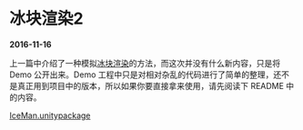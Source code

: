 # 冰块渲染2

**2016-11-16**

上一篇中介绍了一种模拟[冰块渲染][link1]的方法，而这次并没有什么新内容，只是将 Demo 公开出来。Demo 工程中只是对相对杂乱的代码进行了简单的整理，还不是真正用到项目中的版本，所以如果你要直接拿来使用，请先阅读下 README 中的内容。

[link1]: IceBlockShading.html

[IceMan.unitypackage][link2]

[link2]: IceBlockShading2/IceMan.zip






